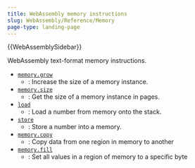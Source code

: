```yaml
---
title: WebAssembly memory instructions
slug: WebAssembly/Reference/Memory
page-type: landing-page
---
```


{{WebAssemblySidebar}}

WebAssembly text-format memory instructions.

- [`memory.grow`](/en-US/docs/WebAssembly/Reference/Memory/grow)
  - : Increase the size of a memory instance.
- [`memory.size`](/en-US/docs/WebAssembly/Reference/Memory/size)
  - : Get the size of a memory instance in pages.
- [`load`](/en-US/docs/WebAssembly/Reference/Memory/load)
  - : Load a number from memory onto the stack.
- [`store`](/en-US/docs/WebAssembly/Reference/Memory/store)
  - : Store a number into a memory.
- [`memory.copy`](/en-US/docs/WebAssembly/Reference/Memory/copy)
  - : Copy data from one region in memory to another
- [`memory.fill`](/en-US/docs/WebAssembly/Reference/Memory/fill)
  - : Set all values in a region of memory to a specific byte
